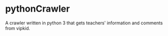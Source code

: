# pythonCrawler
A crawler written in python 3 that gets teachers' information and comments from vipkid.
